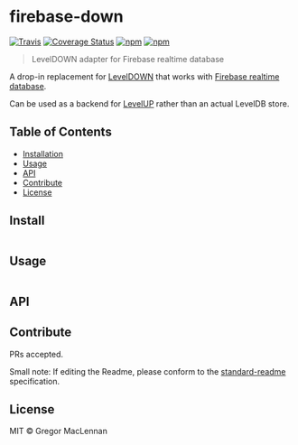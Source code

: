 # firebase-down

[![Travis](https://secure.travis-ci.org/digidem/firebase-down.svg)](http://travis-ci.org/digidem/firebase-down)
[![Coverage Status](https://coveralls.io/repos/github/digidem/firebase-down/badge.svg?branch=master)](https://coveralls.io/github/digidem/firebase-down?branch=master)
[![npm](https://img.shields.io/npm/v/firebase-down.svg)](https://www.npmjs.com/package/firebase-down)
[![npm](https://img.shields.io/npm/dm/firebase-down.svg)](https://www.npmjs.com/package/firebase-down)

> LevelDOWN adapter for Firebase realtime database

A drop-in replacement for [LevelDOWN](https://github.com/level/leveldown) that works with [Firebase realtime database](https://firebase.google.com/).

Can be used as a backend for [LevelUP](https://github.com/level/levelup) rather than an actual LevelDB store.

## Table of Contents

- [Installation](#installation)
- [Usage](#usage)
- [API](#api)
- [Contribute](#contribute)
- [License](#license)

## Install

```
```

## Usage

```
```

## API

## Contribute

PRs accepted.

Small note: If editing the Readme, please conform to the [standard-readme](https://github.com/RichardLitt/standard-readme) specification.

## License

MIT © Gregor MacLennan
